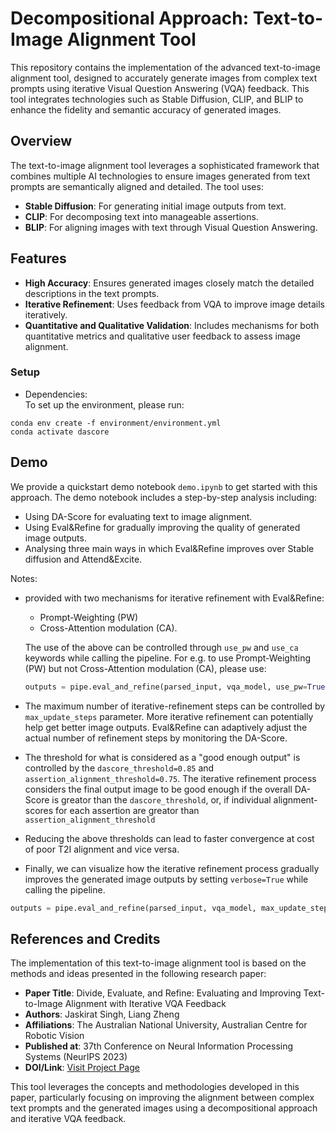 # Decompositional Approach: Text-to-Image Alignment Tool

This repository contains the implementation of the advanced text-to-image alignment tool, designed to accurately generate images from complex text prompts using iterative Visual Question Answering (VQA) feedback. This tool integrates technologies such as Stable Diffusion, CLIP, and BLIP to enhance the fidelity and semantic accuracy of generated images.

## Overview

The text-to-image alignment tool leverages a sophisticated framework that combines multiple AI technologies to ensure images generated from text prompts are semantically aligned and detailed. The tool uses:
- **Stable Diffusion**: For generating initial image outputs from text.
- **CLIP**: For decomposing text into manageable assertions.
- **BLIP**: For aligning images with text through Visual Question Answering.

## Features

- **High Accuracy**: Ensures generated images closely match the detailed descriptions in the text prompts.
- **Iterative Refinement**: Uses feedback from VQA to improve image details iteratively.
- **Quantitative and Qualitative Validation**: Includes mechanisms for both quantitative metrics and qualitative user feedback to assess image alignment.


### Setup
- Dependencies:  
To set up the environment, please run:
```
conda env create -f environment/environment.yml
conda activate dascore
```

## Demo
We provide a quickstart demo notebook `demo.ipynb` to get started with this approach. The demo notebook includes a step-by-step analysis including:

* Using DA-Score for evaluating text to image alignment.
* Using Eval&Refine for gradually improving the quality of generated image outputs.
* Analysing three main ways in which Eval&Refine improves over Stable diffusion and Attend&Excite.


Notes: 
 *  provided with two mechanisms for iterative refinement with Eval&Refine: 
    - Prompt-Weighting (PW)
    - Cross-Attention modulation (CA).
    
    The use of the above can be controlled through `use_pw` and `use_ca` keywords while calling the pipeline. For e.g. to use Prompt-Weighting (PW) but not Cross-Attention modulation (CA), please use:
    ```python
    outputs = pipe.eval_and_refine(parsed_input, vqa_model, use_pw=True, use_ca=False,  max_update_steps=5)
    ```
  * The maximum number of iterative-refinement steps can be controlled by `max_update_steps` parameter. More iterative refinement can potentially help get better image outputs. Eval&Refine can adaptively adjust the actual number of refinement steps by monitoring the DA-Score.

  * The threshold for what is considered as a "good enough output" is controlled by the `dascore_threshold=0.85` and `assertion_alignment_threshold=0.75`. The iterative refinement process considers the final output image to be good enough if the overall DA-Score is greator than the `dascore_threshold`, or, if individual alignment-scores for each assertion are greator than `assertion_alignment_threshold`

  * Reducing the above thresholds can lead to faster convergence at cost of poor T2I alignment and vice versa.

 * Finally, we can visualize how the iterative refinement process gradually improves the generated image outputs by setting `verbose=True` while calling the pipeline.
 ```python
 outputs = pipe.eval_and_refine(parsed_input, vqa_model, max_update_steps=5, verbose=True)
 ```

## References and Credits

The implementation of this text-to-image alignment tool is based on the methods and ideas presented in the following research paper:

- **Paper Title**: Divide, Evaluate, and Refine: Evaluating and Improving Text-to-Image Alignment with Iterative VQA Feedback
- **Authors**: Jaskirat Singh, Liang Zheng
- **Affiliations**: The Australian National University, Australian Centre for Robotic Vision
- **Published at**: 37th Conference on Neural Information Processing Systems (NeurIPS 2023)
- **DOI/Link**: [Visit Project Page](https://1jsingh.github.io/divide-evaluate-and-refine)

This tool leverages the concepts and methodologies developed in this paper, particularly focusing on improving the alignment between complex text prompts and the generated images using a decompositional approach and iterative VQA feedback.



